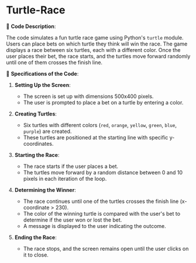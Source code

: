 # Turtle-Race
🐢 **Code Description**:

The code simulates a fun turtle race game using Python's `turtle` module. Users can place bets on which turtle they think will win the race. The game displays a race between six turtles, each with a different color. Once the user places their bet, the race starts, and the turtles move forward randomly until one of them crosses the finish line.

🏁 **Specifications of the Code**:

1. **Setting Up the Screen**:
   - The screen is set up with dimensions 500x400 pixels.
   - The user is prompted to place a bet on a turtle by entering a color.

2. **Creating Turtles**:
   - Six turtles with different colors (`red`, `orange`, `yellow`, `green`, `blue`, `purple`) are created.
   - These turtles are positioned at the starting line with specific y-coordinates.

3. **Starting the Race**:
   - The race starts if the user places a bet.
   - The turtles move forward by a random distance between 0 and 10 pixels in each iteration of the loop.

4. **Determining the Winner**:
   - The race continues until one of the turtles crosses the finish line (x-coordinate > 230).
   - The color of the winning turtle is compared with the user's bet to determine if the user won or lost the bet.
   - A message is displayed to the user indicating the outcome.

5. **Ending the Race**:
   - The race stops, and the screen remains open until the user clicks on it to close.

